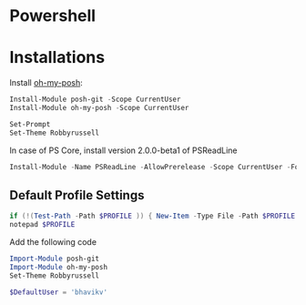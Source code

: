 # Powershell 

# Installations

Install [oh-my-posh](https://github.com/JanDeDobbeleer/oh-my-posh):

```powershell
Install-Module posh-git -Scope CurrentUser
Install-Module oh-my-posh -Scope CurrentUser

Set-Prompt
Set-Theme Robbyrussell
```

In case of PS Core, install version 2.0.0-beta1 of PSReadLine

```powershell
Install-Module -Name PSReadLine -AllowPrerelease -Scope CurrentUser -Force -SkipPublisherCheck
```

## Default Profile Settings

```powershell
if (!(Test-Path -Path $PROFILE )) { New-Item -Type File -Path $PROFILE -Force }
notepad $PROFILE
```

Add the following code
```powershell
Import-Module posh-git
Import-Module oh-my-posh
Set-Theme Robbyrussell

$DefaultUser = 'bhavikv'
```